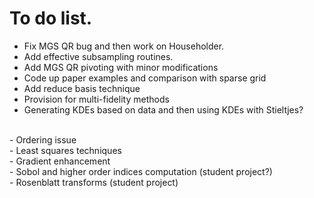 # To do list.
- Fix MGS QR bug and then work on Householder.
- Add effective subsampling routines.
- Add MGS QR pivoting with minor modifications
- Code up paper examples and comparison with sparse grid
- Add reduce basis technique
- Provision for multi-fidelity methods
- Generating KDEs based on data and then using KDEs with Stieltjes?

<br>
- Ordering issue <br>
- Least squares techniques <br>
- Gradient enhancement<br>
- Sobol and higher order indices computation (student project?) <br>
- Rosenblatt transforms (student project) <br>


